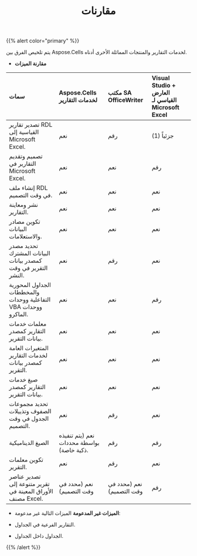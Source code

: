 ﻿---
title: مقارنات
type: docs
weight: 50
url: /ar/reportingservices/comparisons/
---
{{% alert color="primary" %}} 

 يتم تلخيص الفرق بين Aspose.Cells لخدمات التقارير والمنتجات المماثلة الأخرى أدناه.
- **مقارنة الميزات**

|**سمات** |**Aspose.Cells لخدمات التقارير** |**مكتب SA OfficeWriter** |**Visual Studio + العارض القياسي لـ Microsoft Excel** |
|:- |:- |:- |:- |
| تصدير تقارير RDL القياسية إلى Microsoft Excel.| نعم| رقم| جزئياً (1)|
| تصميم وتقديم التقارير في Microsoft Excel.| نعم| نعم| رقم|
| إنشاء ملف RDL في وقت التصميم.| نعم| نعم| نعم|
| نشر ومعاينة التقارير.| نعم| نعم| نعم|
| تكوين مصادر البيانات والاستعلامات.| نعم| نعم| نعم|
| تحديد مصدر البيانات المشترك كمصدر بيانات التقرير في وقت النشر.| نعم| رقم| نعم|
| الجداول المحورية والمخططات التفاعلية ووحدات VBA ووحدات الماكرو.| نعم| نعم| رقم|
| معلمات خدمات التقارير كمصدر بيانات التقرير.| نعم| نعم| نعم|
|المتغيرات العامة لخدمات التقارير كمصدر بيانات التقرير.| نعم| نعم| نعم|
| صيغ خدمات التقارير كمصدر بيانات التقرير.| نعم| نعم| نعم|
| تحديد مجموعات الصفوف وتذييلات الجدول في وقت التصميم.| نعم| رقم| نعم|
| الصيغ الديناميكية| نعم (يتم تنفيذه بواسطة محددات ذكية خاصة).| رقم| رقم|
| تكوين معلمات التقرير.| نعم| رقم| نعم|
| تصدير عناصر تقرير متنوعة إلى الأوراق المعينة في مصنف Excel.| نعم (محدد في وقت التصميم)| نعم (محدد في وقت التصميم)| رقم|
- **الميزات غير المدعومة**
الميزات التالية غير مدعومة:

- التقارير الفرعية في الجداول.
- الجداول داخل الجداول.

{{% /alert %}}
